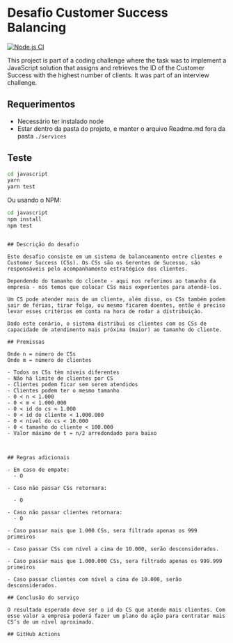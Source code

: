 # Desafio Customer Success Balancing

[![Node.js CI](https://github.com/Cleok3Lima/CustomerSuccessBalancing-challenge/actions/workflows/node.js.yml/badge.svg)](https://github.com/Cleok3Lima/CustomerSuccessBalancing-challenge/actions/workflows/node.js.yml)

This project is part of a coding challenge where the task was to implement a JavaScript solution that assigns and retrieves the ID of the Customer Success with the highest number of clients. It was part of an interview challenge.

## Requerimentos

- Necessário ter instalado node
- Estar dentro da pasta do projeto, e manter o arquivo Readme.md fora da pasta <code>./services</code>

## Teste

```bash
cd javascript
yarn
yarn test
```

Ou usando o NPM:

```bash
cd javascript
npm install
npm test
```

```

## Descrição do desafio

Este desafio consiste em um sistema de balanceamento entre clientes e Customer Success (CSs). Os CSs são os Gerentes de Sucesso, são responsáveis pelo acompanhamento estratégico dos clientes.

Dependendo do tamanho do cliente - aqui nos referimos ao tamanho da empresa - nós temos que colocar CSs mais experientes para atendê-los.

Um CS pode atender mais de um cliente, além disso, os CSs também podem sair de férias, tirar folga, ou mesmo ficarem doentes, então é preciso levar esses critérios em conta na hora de rodar a distribuição.

Dado este cenário, o sistema distribui os clientes com os CSs de capacidade de atendimento mais próxima (maior) ao tamanho do cliente.

## Premissas

Onde n = número de CSs
Onde m = número de clientes

- Todos os CSs têm níveis diferentes
- Não há limite de clientes por CS
- Clientes podem ficar sem serem atendidos
- Clientes podem ter o mesmo tamanho
- 0 < n < 1.000
- 0 < m < 1.000.000
- 0 < id do cs < 1.000
- 0 < id do cliente < 1.000.000
- 0 < nível do cs < 10.000
- 0 < tamanho do cliente < 100.000
- Valor máximo de t = n/2 arredondado para baixo



## Regras adicionais

- Em caso de empate:
  - O

- Caso não passar CSs retornara:

  - O

- Caso não passar clientes retornara:
  - O

- Caso passar mais que 1.000 CSs, sera filtrado apenas os 999 primeiros

- Caso passar CSs com nível a cima de 10.000, serão desconsiderados.

- Caso passar mais que 1.000.000 CSs, sera filtrado apenas os 999.999 primeiros

- Caso passar clientes com nível a cima de 10.000, serão desconsiderados.

## Conclusão do serviço

O resultado esperado deve ser o id do CS que atende mais clientes. Com esse valor a empresa poderá fazer um plano de ação para contratar mais CS’s de um nível aproximado.

## GitHub Actions
```
